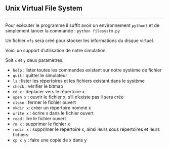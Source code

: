 ## Unix Virtual File System
***
Pour exécuter le programme il suffit avoir un environnement `python3` et de simplement lancer la commande : `python filesystm.py ` 

Un fichier `vfs` sera créé pour stocker les informations du disque virtuel.

Voici un support d’utilisation de notre simulation:

Soit `x` et `y` deux paramètres.

*	`help` : lister toutes les commandes existant sur notre système de fichier 
*	`quit` : quitter le simulateur  
* `ls` : lister les répertoires et les fichiers existant dans le système 
*	`check` : vérifier le bitmap
*	`cd x` : deplacer vers le répertoire  x 
*	`open x` : ouvrir le fichier x, s’il n’existe pas il sera crée 
*	`close` : fermer le fichier ouvert 
*	`mkdir x`: créer un répertoire nommé x
*	`write x` : écrire x dans le fichier ouvert
*	`read` : lire le fichier ouvert
*	`rm x` : supprimer le fichier x
*	`rmdir x` : supprimer le répertoire x, ainsi leurs sous répertoires et leurs fichiers 
*	`cp x y` : faire une copie de x dans y

